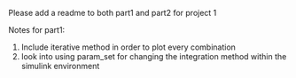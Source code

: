 Please add a readme to both part1 and part2 for project 1

Notes for part1:
1. Include iterative method in order to plot every combination
2. look into using param_set for changing the integration method within the simulink environment
